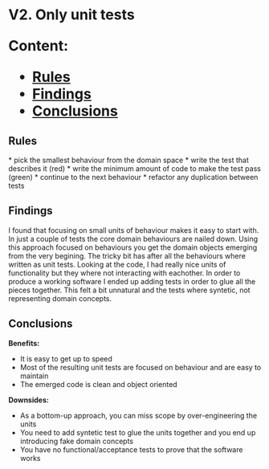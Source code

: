 <h1> V2. Only unit tests

Content:
*   [Rules](#rules)
*   [Findings](#findings)
*   [Conclusions](#conclusions)

<h2>Rules</h2>
*   pick the smallest behaviour from the domain space
*   write the test that describes it (red)
*   write the minimum amount of code to make the test pass (green)
*   continue to the next behaviour
*   refactor any duplication between tests

<h2>Findings</h2>

 I found that focusing on small units of behaviour makes it easy to start with.
In just a couple of tests the core domain behaviours are nailed down.
Using this approach focused on behaviours you get the domain objects emerging from the very begining.
 The tricky bit has after all the behaviours where written as unit tests. Looking at the code, I had really nice units of functionality but they where not interacting with eachother. 
 In order to produce a working software I ended up adding tests in order to glue all the pieces together. This felt a bit unnatural and the tests where syntetic, not representing domain concepts.

<h2>Conclusions</h2>

**Benefits:**
* It is easy to get up to speed
* Most of the resulting unit tests are focused on behaviour and are easy to maintain
* The emerged code is clean and object oriented

**Downsides:**
* As a bottom-up approach, you can miss scope by over-engineering the units
* You need to add syntetic test to glue the units together and you end up introducing fake domain concepts
* You have no functional/acceptance tests to prove that the software works
